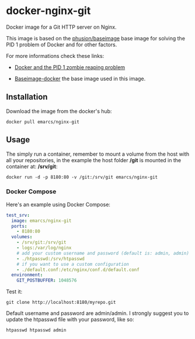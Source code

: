 # docker-nginx-git

Docker image for a Git HTTP server on Nginx.

This image is based on the [phusion/baseimage](https://github.com/phusion/baseimage-docker)
base image for solving the PID 1 problem of Docker and for other factors.

For more informations check these links:

*   [Docker and the PID 1 zombie reaping problem](https://blog.phusion.nl/2015/01/20/docker-and-the-pid-1-zombie-reaping-problem/)

*   [Baseimage-docker](http://phusion.github.io/baseimage-docker/)
the base image used in this image.

## Installation

Download the image from the docker's hub:

```shell
docker pull emarcs/nginx-git
```

## Usage

The simply run a container, remember to mount a volume from the host
with all your repositories, in the example the host folder __/git__
is mounted in the container at: __/srv/git__:

```shell
docker run -d -p 8180:80 -v /git:/srv/git emarcs/nginx-git
```

### Docker Compose

Here's an example using Docker Compose:

```yml
test_srv:
  image: emarcs/nginx-git
  ports:
    - 8180:80
  volumes:
    - /srv/git:/srv/git
    - logs:/var/log/nginx
	# add your custom username and password (default is: admin, admin)
	- ./htpasswd:/srv/htpasswd
    # if you want to use a custom configuration
    - ./default.conf:/etc/nginx/conf.d/default.conf
  environment:
    GIT_POSTBUFFER: 1048576
```

Test it:

```shell
git clone http://localhost:8180/myrepo.git
```

Default username and password are admin/admin. I strongly suggest you to update the htpasswd file with your password, like so:

```shell
htpasswd htpasswd admin
```

